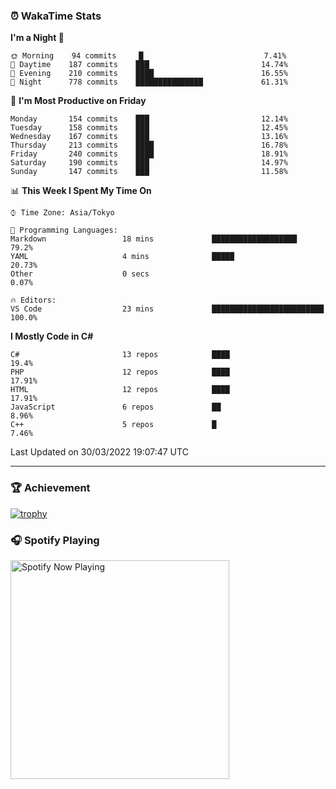 ### ⏰ WakaTime Stats


<!--START_SECTION:waka-->
**I'm a Night 🦉** 

```text
🌞 Morning    94 commits     █                           7.41% 
🌆 Daytime    187 commits    ███                         14.74% 
🌃 Evening    210 commits    ████                        16.55% 
🌙 Night      778 commits    ███████████████             61.31%

```
📅 **I'm Most Productive on Friday** 

```text
Monday       154 commits    ███                         12.14% 
Tuesday      158 commits    ███                         12.45% 
Wednesday    167 commits    ███                         13.16% 
Thursday     213 commits    ████                        16.78% 
Friday       240 commits    ████                        18.91% 
Saturday     190 commits    ███                         14.97% 
Sunday       147 commits    ███                         11.58%

```


📊 **This Week I Spent My Time On** 

```text
⌚︎ Time Zone: Asia/Tokyo

💬 Programming Languages: 
Markdown                 18 mins             ███████████████████         79.2% 
YAML                     4 mins              █████                       20.73% 
Other                    0 secs                                          0.07%

🔥 Editors: 
VS Code                  23 mins             █████████████████████████   100.0%

```

**I Mostly Code in C#** 

```text
C#                       13 repos            ████                        19.4% 
PHP                      12 repos            ████                        17.91% 
HTML                     12 repos            ████                        17.91% 
JavaScript               6 repos             ██                          8.96% 
C++                      5 repos             █                           7.46%

```



 Last Updated on 30/03/2022 19:07:47 UTC
<!--END_SECTION:waka-->

---

### 🏆 Achievement

[![trophy](https://github-profile-trophy.vercel.app/?username=Slime-hatena&theme=flat&no-bg=true&no-frame=true&column=8)](https://github.com/ryo-ma/github-profile-trophy)

### 🎧 Spotify Playing

[<img src="https://spotify-now-playing-slime-hatena.vercel.app/api/spotify-playing" alt="Spotify Now Playing" width="350" />](https://open.spotify.com/user/slime_hatena)

<!--
**Slime-hatena/Slime-hatena** is a ✨ _special_ ✨ repository because its `README.md` (this file) appears on your GitHub profile.

Here are some ideas to get you started:

- 🔭 I’m currently working on ...
- 🌱 I’m currently learning ...
- 👯 I’m looking to collaborate on ...
- 🤔 I’m looking for help with ...
- 💬 Ask me about ...
- 📫 How to reach me: ...
- 😄 Pronouns: ...
- ⚡ Fun fact: ...
-->
